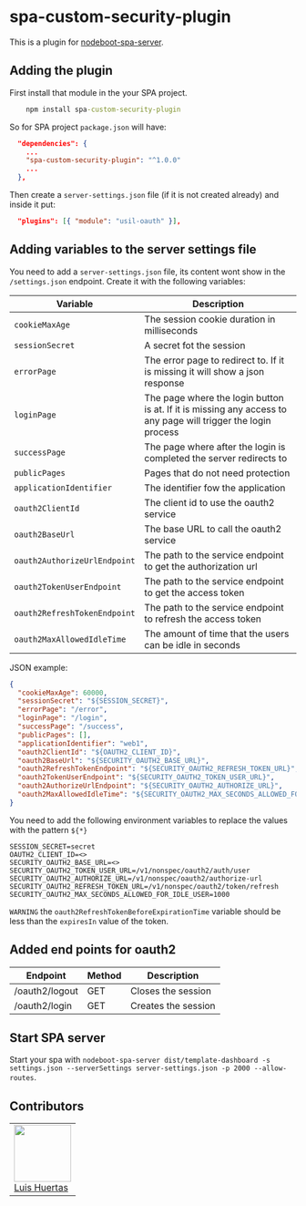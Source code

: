 # spa-custom-security-plugin

This is a plugin for [nodeboot-spa-server](https://github.com/usil/nodeboot-spa-server).

## Adding the plugin

First install that module in the your SPA project.

```cmd
    npm install spa-custom-security-plugin
```

So for SPA project `package.json` will have:

```json
  "dependencies": {
    ...
    "spa-custom-security-plugin": "^1.0.0"
    ...
  },
```

Then create a `server-settings.json` file (if it is not created already) and inside it put:

```json
  "plugins": [{ "module": "usil-oauth" }],
```

## Adding variables to the server settings file

You need to add a `server-settings.json` file, its content wont show in the `/settings.json` endpoint. Create it with the following variables:

| Variable                     | Description                                                                                                   |
| ---------------------------- | ------------------------------------------------------------------------------------------------------------- |
| `cookieMaxAge`               | The session cookie duration in milliseconds                                                                   |
| `sessionSecret`              | A secret fot the session                                                                                      |
| `errorPage`                  | The error page to redirect to. If it is missing it will show a json response                                  |
| `loginPage`                  | The page where the login button is at. If it is missing any access to any page will trigger the login process |
| `successPage`                | The page where after the login is completed the server redirects to                                           |
| `publicPages`                | Pages that do not need protection                                                                             |
| `applicationIdentifier`      | The identifier fow the application                                                                            |
| `oauth2ClientId`             | The client id to use the oauth2 service                                                                       |
| `oauth2BaseUrl`              | The base URL to call the oauth2 service                                                                       |
| `oauth2AuthorizeUrlEndpoint` | The path to the service endpoint to get the authorization url                                                 |
| `oauth2TokenUserEndpoint`    | The path to the service endpoint to get the access token                                                      |
| `oauth2RefreshTokenEndpoint` | The path to the service endpoint to refresh the access token                                                  |
| `oauth2MaxAllowedIdleTime`   | The amount of time that the users can be idle in seconds                                                      |

JSON example:

```json
{
  "cookieMaxAge": 60000,
  "sessionSecret": "${SESSION_SECRET}",
  "errorPage": "/error",
  "loginPage": "/login",
  "successPage": "/success",
  "publicPages": [],
  "applicationIdentifier": "web1",
  "oauth2ClientId": "${OAUTH2_CLIENT_ID}",
  "oauth2BaseUrl": "${SECURITY_OAUTH2_BASE_URL}",
  "oauth2RefreshTokenEndpoint": "${SECURITY_OAUTH2_REFRESH_TOKEN_URL}",
  "oauth2TokenUserEndpoint": "${SECURITY_OAUTH2_TOKEN_USER_URL}",
  "oauth2AuthorizeUrlEndpoint": "${SECURITY_OAUTH2_AUTHORIZE_URL}",
  "oauth2MaxAllowedIdleTime": "${SECURITY_OAUTH2_MAX_SECONDS_ALLOWED_FOR_IDLE_USER}"
}
```

You need to add the following environment variables to replace the values with the pattern `${*}`

```text
SESSION_SECRET=secret
OAUTH2_CLIENT_ID=<>
SECURITY_OAUTH2_BASE_URL=<>
SECURITY_OAUTH2_TOKEN_USER_URL=/v1/nonspec/oauth2/auth/user
SECURITY_OAUTH2_AUTHORIZE_URL=/v1/nonspec/oauth2/authorize-url
SECURITY_OAUTH2_REFRESH_TOKEN_URL=/v1/nonspec/oauth2/token/refresh
SECURITY_OAUTH2_MAX_SECONDS_ALLOWED_FOR_IDLE_USER=1000
```

`WARNING` the `oauth2RefreshTokenBeforeExpirationTime` variable should be less than the `expiresIn` value of the token.

## Added end points for oauth2

| Endpoint       | Method | Description         |
| -------------- | ------ | ------------------- |
| /oauth2/logout | GET    | Closes the session  |
| /oauth2/login  | GET    | Creates the session |

## Start SPA server

Start your spa with `nodeboot-spa-server dist/template-dashboard -s settings.json --serverSettings server-settings.json -p 2000 --allow-routes`.

## Contributors

<table>
  <tbody>
    <td>
      <img src="https://i.ibb.co/88Tp6n5/Recurso-7.png" width="100px;"/>
      <br />
      <label><a href="https://github.com/TacEtarip">Luis Huertas</a></label>
      <br />
    </td>
  </tbody>
</table>
